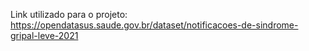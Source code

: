 Link utilizado para o projeto: https://opendatasus.saude.gov.br/dataset/notificacoes-de-sindrome-gripal-leve-2021